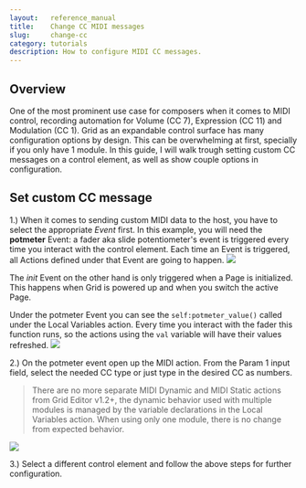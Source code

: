 ```yaml
---
layout:   reference_manual
title:    Change CC MIDI messages
slug:     change-cc
category: tutorials
description: How to configure MIDI CC messages.
---
```


## Overview

One of the most prominent use case for composers when it comes to MIDI control, recording automation for Volume (CC 7), Expression (CC 11) and Modulation (CC 1).
Grid as an expandable control surface has many configuration options by design. This can be overwhelming at first, specially if you only have 1 module. 
In this guide, I will walk trough setting custom CC messages on a control element, as well as show couple options in configuration.

## Set custom CC message

1.) When it comes to sending custom MIDI data to the host, you have to select the appropriate *Event* first. 
In this example, you will need the **potmeter** Event: a fader aka slide potentiometer's event is triggered every time you interact with the control element. Each time an Event is triggered, all Actions defined under that Event are going to happen.
![](https://intech.studio/_cms/2021-07-13/select_event.gif)

The *init* Event on the other hand is only triggered when a Page is initialized. This happens when Grid is powered up and when you switch the active Page.

Under the potmeter Event you can see the `self:potmeter_value()` called under the Local Variables action. Every time you interact with the fader this function runs, so the actions using the `val` variable will have their values refreshed.
![](https://intech.studio/_cms/2021-07-13/local_value.png)

2.) On the potmeter event open up the MIDI action. From the Param 1 input field, select the needed CC type or just type in the desired CC as numbers.
> There are no more separate MIDI Dynamic and MIDI Static actions from Grid Editor v1.2+, the dynamic behavior used with multiple modules is managed by the variable declarations in the Local Variables action. When using only one module, there is no change from expected behavior.

![](https://intech.studio/_cms/2021-07-13/change_cc.gif)

3.) Select a different control element and follow the above steps for further configuration.
